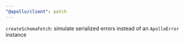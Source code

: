 ```yaml
---
"@apollo/client": patch
---
```


`createSchemaFetch`: simulate serialized errors instead of an `ApolloError` instance
